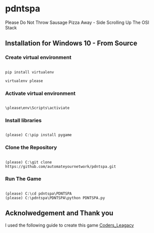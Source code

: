 # pdntspa
Please Do Not Throw Sausage Pizza Away - Side Scrolling Up The OSI Stack

## Installation for Windows 10 - From Source

### Create virtual environment

``` console

pip install virtualenv

virtualenv please

```

### Activate virtual environment

``` console

\please\env\Scripts\activiate

```

### Install libraries 

``` console

(please) C:\pip install pygame

```

### Clone the Repository

``` console

(please) C:\git clone https://github.com/automateyournetwork/pdntspa.git

```

### Run The Game

``` console

(please) C:\cd pdntspa\PDNTSPA
(please) C:\pdntspa\PDNTSPA\python PDNTSPA.py

```

## Acknolwedgement and Thank you 
I used the following guide to create this game
[Coders_Leagacy](https://coderslegacy.com/python/pygame-rpg-game-tutorial/)